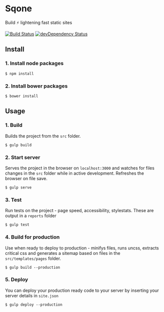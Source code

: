 # Sqone

Build ⚡ lightening fast static sites

[![Build Status](https://travis-ci.org/alistairtweedie/sqone.svg?branch=master)](https://travis-ci.org/alistairtweedie/sqone)
[![devDependency Status](https://david-dm.org/alistairtweedie/sqone/dev-status.svg)](https://david-dm.org/alistairtweedie/sqone#info=devDependencies)

## Install

### 1. Install node packages

	$ npm install

### 2. Install bower packages

	$ bower install

## Usage

### 1. Build

Builds the project from the `src` folder.

	$ gulp build

### 2. Start server

Serves the project in the browser on `localhost:3000` and watches for files changes in the `src` folder while in active development. Refreshes the browser on file save.

	$ gulp serve

### 3. Test

Run tests on the project - page speed, accessibility, stylestats. These are output in a `reports` folder

    $ gulp test

### 4. Build for production

Use when ready to deploy to production - minifys files, runs uncss, extracts critical css and generates a sitemap based on files in the `src/templates/pages` folder.

    $ gulp build --production

### 5. Deploy

You can deploy your production ready code to your server by inserting your server details in `site.json`

    $ gulp deploy --production
